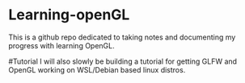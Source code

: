# Learning-openGL
This is a github repo dedicated to taking notes and documenting my progress with learning OpenGL.

#Tutorial
I will also slowly be building a tutorial for getting GLFW and OpenGL working on WSL/Debian based linux distros. 
